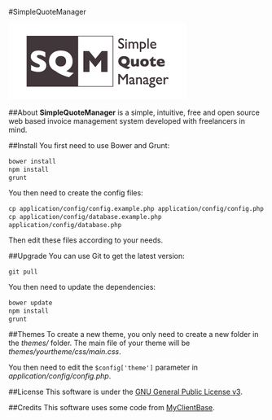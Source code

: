 #SimpleQuoteManager

![Logo SimpleQuoteManager](assets/style/img/logo-sqm/logo-sqm-350-150.png "SQM project logo")

##About
**SimpleQuoteManager** is a simple, intuitive, free and open source web based invoice management system developed with freelancers in mind.

##Install
You first need to use Bower and Grunt:

    bower install
    npm install
    grunt

You then need to create the config files:

    cp application/config/config.example.php application/config/config.php
    cp application/config/database.example.php application/config/database.php

Then edit these files according to your needs.

##Upgrade
You can use Git to get the latest version:

    git pull

You then need to update the dependencies:

    bower update
    npm install
    grunt

##Themes
To create a new theme, you only need to create a new folder in the *themes/* folder.
The main file of your theme will be *themes/yourtheme/css/main.css*.

You then need to edit the ```$config['theme']``` parameter in *application/config/config.php*.

##License
This software is under the [GNU General Public License v3](http://www.gnu.org/licenses/gpl.html).

##Credits
This software uses some code from [MyClientBase](https://jeroenvheel.github.io/MyClientBase/).
